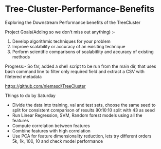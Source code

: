 # Tree-Cluster-Performance-Benefits
Exploring the Downstream Performance benefits of the TreeCluster 

Project Goals(Adding so we don't miss out anything) :- 

1. Develop algorithmic techniques for your problem
2. Improve scalability or accuracy of an exisiting technique
3. Perform scientific comparisons of scalabitlity and accuracy of existing methods 


Progress:- 
So far, added a shell script to be run from the main dir, that uses bash command line to filter only required field and extract a CSV with filetered metadata 

https://github.com/niemasd/TreeCluster

Things to do by Saturday
- Divide the data into training, val and test sets, choose the same seed to split for consistent comparison of results 
80:10:10 split with 43 as seed
- Run Linear Regression, SVM, Random forest models using all the features
- Compute correlation between features
- Combine features with high correlation
- Use PCA for feature dimensionality reduction, lets try different orders 5k, 1k, 100, 10 and check model performance
